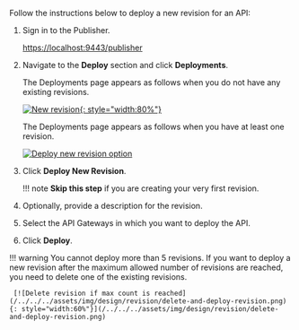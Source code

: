 
Follow the instructions below to deploy a new revision for an API:

1. Sign in to the Publisher.
   
      [https://localhost:9443/publisher](https://localhost:9443/publisher)

2. Navigate to the **Deploy** section and click **Deployments**.
    
      The Deployments page appears as follows when you do not have any existing revisions.

      [![New revision](/../../../assets/img/design/revision/deploy-first-revision.png){: style="width:80%"}](/../../../assets/img/design/revision/deploy-first-revision.png)

      The Deployments page appears as follows when you have at least one revision.

      [![Deploy new revision option](/../../../assets/img/design/revision/deploy-new-revision.png)](/../../../assets/img/design/revision/deploy-new-revision.png)

3. Click **Deploy New Revision**.

    !!! note
        **Skip this step** if you are creating your very first revision.

4.  Optionally, provide a description for the revision.
5.  Select the API Gateways in which you want to deploy the API.
6.  Click **Deploy**.

!!! warning
    You cannot deploy more than 5 revisions. If you want to deploy a new revision after the maximum allowed number of revisions are reached, you need to delete one of the existing revisions.

     [![Delete revision if max count is reached](/../../../assets/img/design/revision/delete-and-deploy-revision.png){: style="width:60%"}](/../../../assets/img/design/revision/delete-and-deploy-revision.png)
